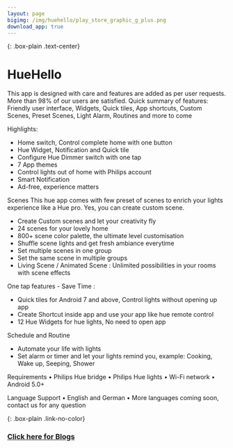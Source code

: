 ```yaml
---
layout: page
bigimg: /img/huehello/play_store_graphic_g_plus.png
download_app: true
---
```

{: .box-plain .text-center}
# HueHello

This app is designed with care and features are added as per user requests. More than 98% of our users are satisfied.
Quick summary of features: Friendly user interface, Widgets, Quick tiles, App shortcuts,
Custom Scenes, Preset Scenes, Light Alarm, Routines and more to come


Highlights:
- Home switch, Control complete home with one button
- Hue Widget, Notification and Quick tile
- Configure Hue Dimmer switch with one tap
- 7 App themes
- Control lights out of home with Philips account
- Smart Notification
- Ad-free, experience matters

Scenes
This hue app comes with few preset of scenes to enrich your lights experience like a Hue pro. Yes, you can create custom scene.
- Create Custom scenes and let your creativity fly
- 24 scenes for your lovely home
- 800+ scene color palette, the ultimate level customisation
- Shuffle scene lights and get fresh ambiance everytime
- Set multiple scenes in one group
- Set the same scene in multiple groups
- Living Scene / Animated Scene : Unlimited possibilities in your rooms with scene effects

One tap features - Save Time :
- Quick tiles for Android 7 and above, Control lights without opening up app
- Create Shortcut inside app and use your app like hue remote control
- 12 Hue Widgets for hue lights, No need to open app

Schedule and Routine
- Automate your life with lights
- Set alarm or timer and let your lights remind you, example: Cooking, Wake up, Seeping, Shower

Requirements
• Philips Hue bridge
• Philips Hue lights 
• Wi-Fi network
• Android 5.0+

Language Support
• English and German
• More languages coming soon, contact us for any question

{: .box-plain .link-no-color}
### [Click here for Blogs](/blogs/huehello)